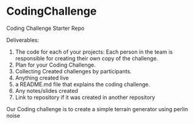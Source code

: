 # CodingChallenge
Coding Challenge Starter Repo

Deliverables:

1. The code for each of your projects: Each person in the team is responsible for creating their own copy of the challenge.
2. Plan for your Coding Challenge.
3. Collecting Created challenges by participants.
4. Anything created live
5. a README.md file that explains the coding challenge.
6. Any notes/slides created
7. Link to repository if it was created in another repository


Our Coding challenge is to create a simple terrain generator using perlin noise
